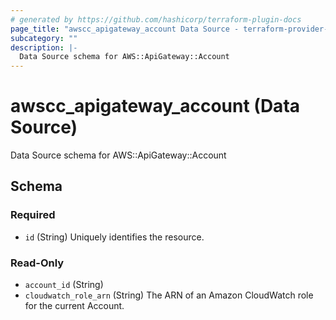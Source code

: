 ```yaml
---
# generated by https://github.com/hashicorp/terraform-plugin-docs
page_title: "awscc_apigateway_account Data Source - terraform-provider-awscc"
subcategory: ""
description: |-
  Data Source schema for AWS::ApiGateway::Account
---
```


# awscc_apigateway_account (Data Source)

Data Source schema for AWS::ApiGateway::Account



<!-- schema generated by tfplugindocs -->
## Schema

### Required

- `id` (String) Uniquely identifies the resource.

### Read-Only

- `account_id` (String)
- `cloudwatch_role_arn` (String) The ARN of an Amazon CloudWatch role for the current Account.
